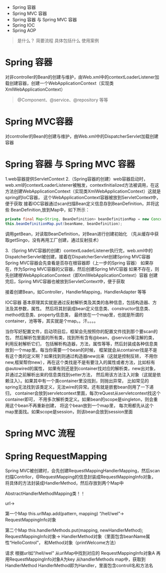 * Spring 容器
* Spring MVC 容器
* Spring 容器 与 Spring MVC 容器
* Spring IOC
* Spring AOP


> 是什么？
简要流程
具体包括什么
使用案例

# Spring 容器
对非controller的Bean的创建与维护，由Web.xml中的contextLoaderListener加载创建容器，创建一个WebApplicationContext（实现类XmlWebApplicationContext）
>@Component、@service、@repository 等等

# Spring MVC容器
对controller的Bean的创建与维护，由Web.xml中的DispatcherServlet加载创建容器

# Spring 容器 与 Spring MVC 容器
1.web容器提供ServletContext
2.（Spring容器的创建）web容器启动时，web.xml的contextLoaderListener被触发，contextInitialized方法被调用，在这方法创建WebApplicationContext（实现类XmlWebApplicationContext）这就是spring的IoC容器，
这个WebApplicationContext容器被放到ServletContext中，便于获取
接着IOC容器通过scan扫描Bean定义信息存到BeanDefinition，并将这些
BeanDefinition,放到Map中，如下所示：

```java
private final Map<String, BeanDefinition> beanDefinitionMap = new ConcurrentHashMap<String, BeanDefinition>();
this.beanDefinitionMap.put(beanName, beanDefinition); 
```
调用getBean，对读取BeanDefinition，对Bean进行创建初始化
（先从缓存中获取getSingo，没有再用工厂创建，通过反射技术）

3.（Spring MVC容器的创建）contextLoaderListener执行完，web.xml中的DispatcherServlet被创建，接着在DispatcherServlet创建Spring MVC容器
Spring MVC容器会先查看是否存在根容器即（上一步的Spring 容器）
如果存在，作为Spring MVC容器的父容器，然后创建Spring MVC容器
如果不存在，则先创建根WebApplicationContext（即XmlWebApplicationContext）容器
创建完后，Spring MVC容器也被放到ServletContext中，便于获取

接着创建Bean，如Controller，HandlerMapping，HandlerAdapter
等等


IOC容器
基本原理其实就是通过反射解析类及其类的各种信息，包括构造器、方法及其参数，属性。
然后将其封装成bean定义信息类、constructor信息类、method信息类、property信息类，
最终放在一个map里，也就是所谓的container，池等等，其实就是个map。。汗。。。。

当你写好配置文件，启动项目后，框架会先按照你的配置文件找到那个要scan的包，
然后解析包里面的所有类，找到所有含有@bean，@service等注解的类，利用反射解析它们，
包括解析构造器，方法，属性等等，然后封装成各种信息类放到一个map里。每当你需要一个bean的时候，
框架就会从container找是不是有这个类的定义啊？如果找到则通过构造器new出来（这就是控制反转，
不用你new,框架帮你new），再在这个类找是不是有要注入的属性或者方法，比如标有@autowired的属性，
如果有则还是到container找对应的解析类，new出对象，并通过之前解析出来的信息类找到setter方法，
然后用该方法注入对象（这就是依赖注入）。如果其中有一个类container里没找到，则抛出异常，
比如常见的spring无法找到该类定义，无法wire的异常。还有就是嵌套bean则用了一下递归，
container会放到servletcontext里面，每次reQuest从servletcontext找这个container即可，
不用多次解析类定义。如果bean的scope是singleton，则会重用这个bean不再重新创建，
将这个bean放到一个map里，
每次用都先从这个map里面找。如果scope是session，则该bean会放到session里面

# Spring MVC 流程

# Spring RequestMapping
Spring MVC被创建时，会先创建RequestMappingHandlerMapping，然后scan扫描Contrllor，@RequestMapping的信息封装成RequestMappingInfo对象，
将具体的方法封装成HandlerMethod，然后存放到两个Map中

AbstractHandlerMethodMapping类！！

url->

第一个Map
this.urlMap.add(pattern, mapping)
“/hell/wel”-> RequestMappingInfo对象


第二个Map
this.handlerMethods.put(mapping, newHandlerMethod);
RequestMappingInfo对象-> HandlerMethod对象（里面包含beanName属性“HelloControl”，
和Method对象（printWelcome方法）


请求 根据url如“/hell/wel” 从urlMap中找到对应的 RequestMappingInfo对象A
再用RequestMappingInfo对象A为key 从handlerMethods map中，获取到HandlerMethod
HandlerMethod即为Handler，里面包含controll名和方法名



